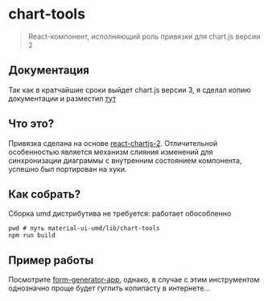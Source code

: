 # chart-tools

> React-компонент, исполняющий роль привязки для chart.js версии 2

## Документация

Так как в кратчайшие сроки выйдет chart.js версии 3, я сделал копию документации и разместил [тут](./docs/index.md)

## Что это?

Привязка сделана на основе [react-chartjs-2](https://github.com/reactchartjs/react-chartjs-2/blob/17c2f557cb2f79810ecd51fbec109a8ffcbe36c6/src/index.js). Отличительной особенностью является механизм слияния изменений для синхронизации диаграммы с внутренним состоянием компонента, успешно был портирован на хуки.

## Как собрать?

Сборка umd дистрибутива не требуется: работает обособленно

```
pwd # путь material-ui-umd/lib/chart-tools
npm run build
```

## Пример работы

Посмотрите [form-generator-app](../../packages/form-generator-app), однако, в случае с этим инструментом однозначно проще будет гуглить копипасту в интернете...
